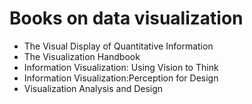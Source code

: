 # Books on data visualization
* The Visual Display of Quantitative Information
* The Visualization Handbook
* Information Visualization: Using Vision to Think
* Information Visualization:Perception for Design
* Visualization Analysis and Design